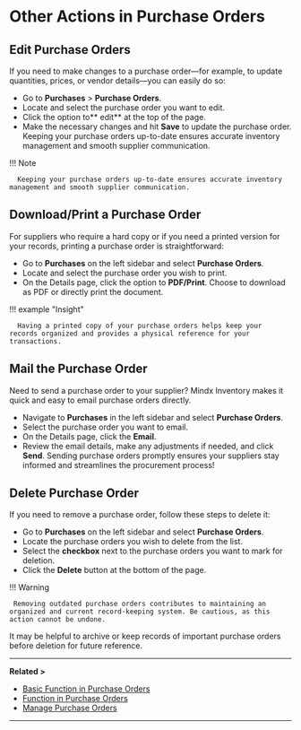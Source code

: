 # **Other Actions in Purchase Orders**

## **Edit Purchase Orders**

If you need to make changes to a purchase order—for example, to update quantities, prices, or vendor details—you can easily do so:

- Go to **Purchases** > **Purchase Orders**.
- Locate and select the purchase order you want to edit.
- Click the option to** edit** at the top of the page.
- Make the necessary changes and hit **Save** to update the purchase order.
  Keeping your purchase orders up-to-date ensures accurate inventory management and smooth supplier communication.

!!! Note

      Keeping your purchase orders up-to-date ensures accurate inventory management and smooth supplier communication.

## **Download/Print a Purchase Order**

For suppliers who require a hard copy or if you need a printed version for your records, printing a purchase order is straightforward:

- Go to **Purchases** on the left sidebar and select **Purchase Orders**.
- Locate and select the purchase order you wish to print.
- On the Details page, click the option to **PDF/Print**.
  Choose to download as PDF or directly print the document.

!!! example "Insight"

      Having a printed copy of your purchase orders helps keep your records organized and provides a physical reference for your transactions.

## **Mail the Purchase Order**

Need to send a purchase order to your supplier? Mindx Inventory makes it quick and easy to email purchase orders directly.

- Navigate to **Purchases** in the left sidebar and select **Purchase Orders**.
- Select the purchase order you want to email.
- On the Details page, click the **Email**.
- Review the email details, make any adjustments if needed, and click **Send**.
  Sending purchase orders promptly ensures your suppliers stay informed and streamlines the procurement process!

## **Delete Purchase Order**

If you need to remove a purchase order, follow these steps to delete it:

- Go to **Purchases** on the left sidebar and select **Purchase Orders**.
- Locate the purchase orders you wish to delete from the list.
- Select the **checkbox** next to the purchase orders you want to mark for deletion.
- Click the **Delete** button at the bottom of the page.

!!! Warning

     Removing outdated purchase orders contributes to maintaining an organized and current record-keeping system. Be cautious, as this action cannot be undone.

It may be helpful to archive or keep records of important purchase orders before deletion for future reference.

---

**Related >**

- [Basic Function in Purchase Orders](basic-function-of-po.md)
- [Function in Purchase Orders](functions-in-po.md)
- [Manage Purchase Orders](manage-po.md)

---
